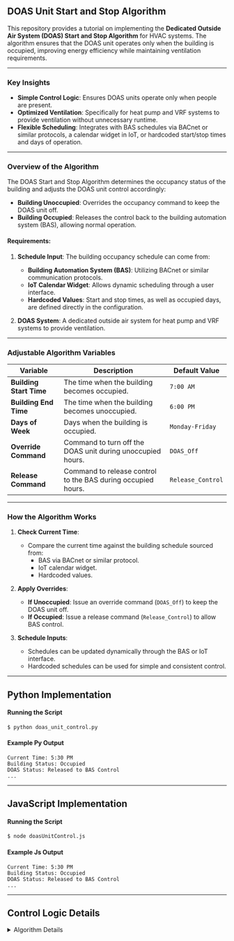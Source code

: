 ## DOAS Unit Start and Stop Algorithm

This repository provides a tutorial on implementing the **Dedicated Outside Air System (DOAS) Start and Stop Algorithm** for HVAC systems. The algorithm ensures that the DOAS unit operates only when the building is occupied, improving energy efficiency while maintaining ventilation requirements.

---

### Key Insights
- **Simple Control Logic**: Ensures DOAS units operate only when people are present.
- **Optimized Ventilation**: Specifically for heat pump and VRF systems to provide ventilation without unnecessary runtime.
- **Flexible Scheduling**: Integrates with BAS schedules via BACnet or similar protocols, a calendar widget in IoT, or hardcoded start/stop times and days of operation.

---

### Overview of the Algorithm
The DOAS Start and Stop Algorithm determines the occupancy status of the building and adjusts the DOAS unit control accordingly:
- **Building Unoccupied**: Overrides the occupancy command to keep the DOAS unit off.
- **Building Occupied**: Releases the control back to the building automation system (BAS), allowing normal operation.

#### Requirements:
1. **Schedule Input**: The building occupancy schedule can come from:
   - **Building Automation System (BAS)**: Utilizing BACnet or similar communication protocols.
   - **IoT Calendar Widget**: Allows dynamic scheduling through a user interface.
   - **Hardcoded Values**: Start and stop times, as well as occupied days, are defined directly in the configuration.

2. **DOAS System**: A dedicated outside air system for heat pump and VRF systems to provide ventilation.

---

### Adjustable Algorithm Variables

| Variable              | Description                                                    | Default Value         |
|------------------------|----------------------------------------------------------------|-----------------------|
| **Building Start Time**| The time when the building becomes occupied.                  | `7:00 AM`            |
| **Building End Time**  | The time when the building becomes unoccupied.                | `6:00 PM`            |
| **Days of Week**       | Days when the building is occupied.                           | `Monday-Friday`      |
| **Override Command**   | Command to turn off the DOAS unit during unoccupied hours.    | `DOAS_Off`           |
| **Release Command**    | Command to release control to the BAS during occupied hours.  | `Release_Control`    |

---

### How the Algorithm Works
1. **Check Current Time**:
   - Compare the current time against the building schedule sourced from:
     - BAS via BACnet or similar protocol.
     - IoT calendar widget.
     - Hardcoded values.

2. **Apply Overrides**:
   - **If Unoccupied**: Issue an override command (`DOAS_Off`) to keep the DOAS unit off.
   - **If Occupied**: Issue a release command (`Release_Control`) to allow BAS control.

3. **Schedule Inputs**:
   - Schedules can be updated dynamically through the BAS or IoT interface.
   - Hardcoded schedules can be used for simple and consistent control.

---

## Python Implementation

#### Running the Script
```bash
$ python doas_unit_control.py
```

#### Example Py Output
```
Current Time: 5:30 PM
Building Status: Occupied
DOAS Status: Released to BAS Control
...
```

---

## JavaScript Implementation

#### Running the Script
```bash
$ node doasUnitControl.js
```

#### Example Js Output
```
Current Time: 5:30 PM
Building Status: Occupied
DOAS Status: Released to BAS Control
...
```

---

## Control Logic Details

<details>
  <summary>Algorithm Details</summary>

### Aim
Ensure the DOAS unit operates only when the building is occupied to minimize energy use while maintaining ventilation requirements.

---

### Level of Complexity
Low

---

### Potential Savings
Moderate

---

### Process
1. Check the current time and compare it against the building schedule sourced from:
   - **BAS**: Using BACnet or similar protocols.
   - **IoT Calendar Widget**: For user-configurable schedules.
   - **Hardcoded Values**: Directly set start/stop times and occupied days.
2. If the time is outside the occupied hours:
   - Override the occupancy command to turn the DOAS unit off.
3. If the time is within the occupied hours:
   - Release the control back to the BAS to operate normally.

---

### Adjustable Algorithm Variables
- **Building Start Time**: Defines when occupancy begins.
- **Building End Time**: Defines when occupancy ends.
- **Days of Week**: Specifies occupied days.
- **Override Command**: Command to turn off the DOAS unit.
- **Release Command**: Command to allow normal BAS operation.

---

### Notes
This algorithm is ideal for standalone DOAS units in systems using heat pumps or VRF technologies. The scheduling flexibility ensures efficient operation tailored to the building's occupancy patterns.

</details>
